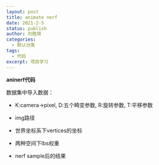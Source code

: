 ```yaml
---
layout: post
title: animate nerf
date: 2021-2-5
status: publish
author: 刘胜琪
categories: 
  - 默认分类
tags: 
  - 代码
excerpt: 项目学习
---
```


**aninerf代码**

数据集中导入数据：

- K:camera->pixel, D:五个畸变参数, R:旋转参数, T:平移参数

- img路径
- 世界坐标系下vertices的坐标
- 两种空间下lbs权重
- nerf sample后的结果